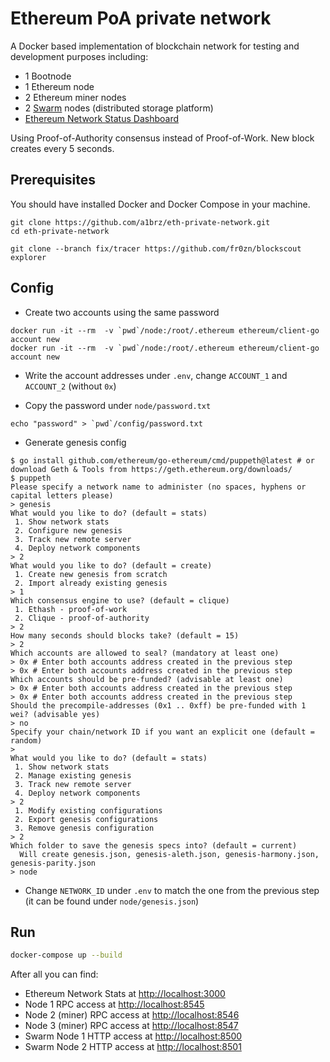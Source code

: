 # Ethereum PoA private network
A Docker based implementation of blockchain network for testing and development purposes including:
- 1 Bootnode
- 1 Ethereum node
- 2 Ethereum miner nodes
- 2 [Swarm](https://swarm-gateways.net/bzz:/theswarm.eth) nodes (distributed storage platform)
- [Ethereum Network Status Dashboard](https://github.com/goerli/ethstats-server)

Using Proof-of-Authority consensus instead of Proof-of-Work.
New block creates every 5 seconds.

## Prerequisites
You should have installed Docker and Docker Compose in your machine.

```
git clone https://github.com/a1brz/eth-private-network.git
cd eth-private-network

git clone --branch fix/tracer https://github.com/fr0zn/blockscout explorer
```

## Config

- Create two accounts using the same password

```
docker run -it --rm  -v `pwd`/node:/root/.ethereum ethereum/client-go account new
docker run -it --rm  -v `pwd`/node:/root/.ethereum ethereum/client-go account new
```

- Write the account addresses under `.env`, change `ACCOUNT_1` and `ACCOUNT_2` (without `0x`)

- Copy the password under `node/password.txt`

```
echo "password" > `pwd`/config/password.txt
```

- Generate genesis config

```
$ go install github.com/ethereum/go-ethereum/cmd/puppeth@latest # or download Geth & Tools from https://geth.ethereum.org/downloads/
$ puppeth
Please specify a network name to administer (no spaces, hyphens or capital letters please)
> genesis
What would you like to do? (default = stats)
 1. Show network stats
 2. Configure new genesis
 3. Track new remote server
 4. Deploy network components
> 2
What would you like to do? (default = create)
 1. Create new genesis from scratch
 2. Import already existing genesis
> 1
Which consensus engine to use? (default = clique)
 1. Ethash - proof-of-work
 2. Clique - proof-of-authority
> 2
How many seconds should blocks take? (default = 15)
> 2
Which accounts are allowed to seal? (mandatory at least one)
> 0x # Enter both accounts address created in the previous step
> 0x # Enter both accounts address created in the previous step
Which accounts should be pre-funded? (advisable at least one)
> 0x # Enter both accounts address created in the previous step
> 0x # Enter both accounts address created in the previous step
Should the precompile-addresses (0x1 .. 0xff) be pre-funded with 1 wei? (advisable yes)
> no
Specify your chain/network ID if you want an explicit one (default = random)
>
What would you like to do? (default = stats)
 1. Show network stats
 2. Manage existing genesis
 3. Track new remote server
 4. Deploy network components
> 2
 1. Modify existing configurations
 2. Export genesis configurations
 3. Remove genesis configuration
> 2
Which folder to save the genesis specs into? (default = current)
  Will create genesis.json, genesis-aleth.json, genesis-harmony.json, genesis-parity.json
> node
```

- Change `NETWORK_ID` under `.env` to match the one from the previous step (it can be found under `node/genesis.json`)



## Run
```bash
docker-compose up --build
```

After all you can find:
- Ethereum Network Stats at [http://localhost:3000](http://localhost:3000)
- Node 1 RPC access at [http://localhost:8545](http://localhost:8545)
- Node 2 (miner) RPC access at [http://localhost:8546](http://localhost:8546)
- Node 3 (miner) RPC access at [http://localhost:8547](http://localhost:8547)
- Swarm Node 1 HTTP access at [http://localhost:8500](http://localhost:8500)
- Swarm Node 2 HTTP access at [http://localhost:8501](http://localhost:8501)
